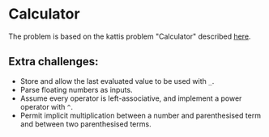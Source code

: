 # Calculator

The problem is based on the kattis problem "Calculator" described [here](https://open.kattis.com/problems/calculator).

## Extra challenges:
- Store and allow the last evaluated value to be used with `_`.
- Parse floating numbers as inputs.
- Assume every operator is left-associative, and implement a power operator with `^`.
- Permit implicit multiplication between a number and parenthesised term and between two parenthesised terms.
